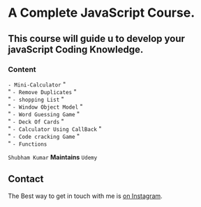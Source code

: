 # A Complete JavaScript Course.

## This course will guide u to develop your javaScript Coding Knowledge.

### Content

`- Mini-Calculator` " <br>"
`- Remove Duplicates` " <br>"
`- shopping List` " <br>"
`- Window Object Model` " <br>"
`- Word Guessing Game` " <br>"
`- Deck Of Cards` " <br>"
`- Calculator Using CallBack` " <br>"
`- Code cracking Game` " <br>"
`- Functions`

`Shubham Kumar` <b>Maintains</b> `Udemy`

## Contact

The Best way to get in touch with me is [on Instagram](https://www.instagram.com/subham.kumar032/).
